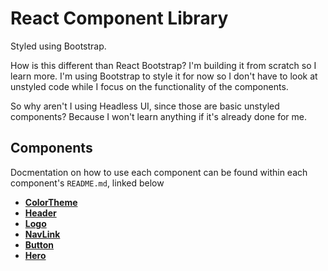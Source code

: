 # React Component Library

Styled using Bootstrap.

How is this different than React Bootstrap? I'm building it from scratch so I learn more. I'm using Bootstrap to style it for now so I don't have to look at unstyled code while I focus on the functionality of the components.

So why aren't I using Headless UI, since those are basic unstyled components? Because I won't learn anything if it's already done for me.

## Components
Docmentation on how to use each component can be found within each component's `README.md`, linked below

- **[ColorTheme](src/components/ColorTheme/README.md)**
- **[Header](src/components/Header/README.md)**
- **[Logo](src/components/Logo/README.md)**
- **[NavLink](src/components/NavLink/README.md)**
- **[Button](src/components/Button/README.md)**
- **[Hero](src/components/Hero/README.md)**
